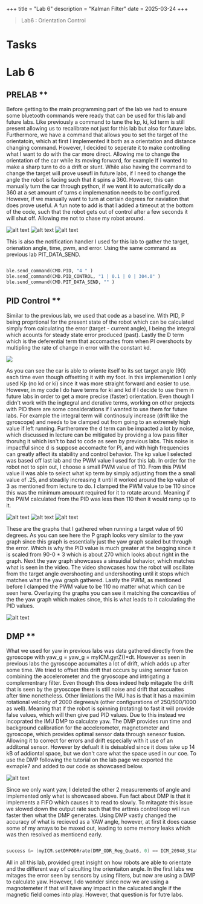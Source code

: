 +++
title = "Lab 6"
description = "Kalman Filter"
date  = 2025-03-24 
+++

> Lab6 : Orientation Control 


# Tasks

# Lab 6

## PRELAB **

  Before getting to the main programming part of the lab we had to ensure some bluetooth commands were ready that can be used for this lab and future labs. Like previously a command to tune the kp, ki, kd term is still present allowing us to recalibrate not just for this lab but also for future labs. Furthermore, we have a command that allows you to set the target of the orientatoin, which at first I implemented it both as a orientation and distance changing command. However, I decided to seperate it to make controlling what I want to do with the car more direct. Allowing me to change the orientation of the car while its moving forward, for example If i wanted to make a sharp turn to do a drift or stunt. While also having the command to change the target will prove useufl in future labs, if I need to change the angle the robot is facing such that it spins a 360. However, this can manually turn the car through python, if we want it to automatically do a 360 at a set amount of turns c implemenation needs to be configured. However, if we manually want to turn at certain degrees for naviation that does prove useful. A fun note to add is that I added a timeout at the bottom of the code, such that the robot gets out of control after a few seconds it will shut off. Allowing me not to chase my robot around.

![alt text](PID.png) ![alt text](target.png)
![alt text](noti_hand.png) 

This is also the notification handler I used for this lab to gather the target, orienation angle, time, pwm, and error. Using the same command as previous lab PIT_DATA_SEND. 

```python

ble.send_command(CMD.PID, "4 " ) 
ble.send_command(CMD.PID_CONTROL, "1 | 0.1 | 0 | 304.0" ) 
ble.send_command(CMD.PIT_DATA_SEND, "" )

```


## PID Control **

Similar to the previous lab, we used that code as a baseline. With PID, P being proprtional for the present state of the robot which can be calculated simply from calculating the error (target - current angle), I being the integral which acounts for steady state error produced (past). Lastly the D term which is the deferential term that accomadtes from when PI overshoots by multipling the rate of change in error with the constant kd. 


[![](https://markdown-videos-api.jorgenkh.no/youtube/i1Tq-JVp6ws)](https://youtu.be/i1Tq-JVp6ws)

As you can see the car is able to oriente itself to its set target angle (90) each time even though offsetting it with my foot. In this implemenation I only used Kp (no kd or ki) since it was more straight forward and easier to use. However, in my code I do have terms for ki and kd if I decide to use them in future labs in order to get a more precise (faster) orientation. Even though I didn't work with the ingtegral and derative terms, working on other projects with PID there are some considerations if I wanted to use them for future labs. For example the integral term will continosuly increase (drift like the gyroscope) and needs to be clamped out from going to an extremely high value if left running. Furtheromre the d term can be impacted a lot by noise, which discussed in lecture can be mitigated by providng a low pass filter thoruhg it which isn't to bad to code as seen by previous labs. This noise is impactful since d is suppose accomadte for PI, and with high frequencies can greatly affect its stability and control behavior. The kp value I selected was based off last lab and the PWM value I used for this lab. In order for the robot not to spin out, I choose a small PWM value of 110. From this PWM value iI was able to select what kp term by simply adjusting from the a small value of .25, and steadily increasing it until it worked around the kp value of 3 as mentioned from lecture to do. I clamped the PWM value to be 110 since this was the minimum amouunt required for it to rotate around. Meaning if the PWM calculated from the PID was less then 110 then it would ramp up to it.  


![alt text](yaw_g.png) ![alt text](P_graph.png)
![alt text](PWM.png) 


These are the graphs that I gathered when running a target value of 90 degrees. As you can see here the P graph looks very similar to the yaw graph since this graph is essentially just the yaw graph scaled but through the error. Which is why the PID value is much greater at the begging since it is scaled from 90-0 * 3 which is about 270 which looks about right in the graph. Next the yaw graph showcases a sinsuidial behavior, which matches what is seen in the video. The video showcases how the robot will oscillate from the target angle overshooting and undershooting until it stops which matches what the yaw graph gathered. Lastly the PWM, as mentioned before I clamped the PWM value to be 110 no matter what which can be seen here. Overlaying the graphs you can see it matching the concavities of the the yaw graph which makes since, this is what leads to it calculating the PID values. 

![alt text](orien.png) 



## DMP **

What we used for yaw in previous labs was data gathered directly from the gyroscope with yaw_g = yaw_g = myICM.gyrZ()*dt. However as seen in previous labs the gyroscope accumaltes a lot of drift, which adds up after some time. We tried to offset this drift that occurs by using sensor fusion combining the accelerometer and the gryoscope and intrigating a complementrary filter. Even though this does indeed help mitagate the drift that is seen by the gryoscope there is still noise and drift that accualtes after time nonetheless. Other limiations the IMU has is that it has a maximim rotational velcoity of 2000 degrees/s (other configurations of 250/500/1000 as well). Meaning that if the robot is spinning (rotating) to fast it will provide false values, which will then give pad PID values. Due to this instead we incoprated the IMU DMP to calculate yaw. The DMP provides run time and background calibration for the accelerometer, magnetometer and gyroscope, which provides optimal sensor data through senesor fusion. Allowing it to correct for errors and drift especially with it use of an additonal sensor. However by defualt it is deisabled since it does take up 14 kB of addiontal space, but we don't care what the space used in our coe. To use the DMP following the tutorial on the lab page we exported the exmaple7 and added to our code as showcased below. 


![alt text](quant.png) 


Since we only want yaw, I deleted the other 2 measurements of angle and implemented only what is showcased above. Fun fact about DMP is that it implements a FIFO which causes it to read to slowly. To mitagate this issue we slowed down the output rate such that the arttmis control loop will run faster then what the DMP generates. Using DMP vastly changed the accuracy of what is recieved as a YAW angle, however, at first it does cause some of my arrays to be maxed out, leading to some memory leaks which was then resolved as mentioend early. 

```c

success &= (myICM.setDMPODRrate(DMP_ODR_Reg_Quat6, 0) == ICM_20948_Stat_Ok); 

```

All in all this lab, provided great insight on how robots are able to orientate and the different way of calculting the orientaiton angle. In the first labs we mitages the error seen by sensors by using filters, but now are using a DMP to calculate yaw. However, I do wonder since now we are using a magnotemeter if that will have any impact in the calucated angle if the magnetic field comes into play. However, that question is for futre labs. 


